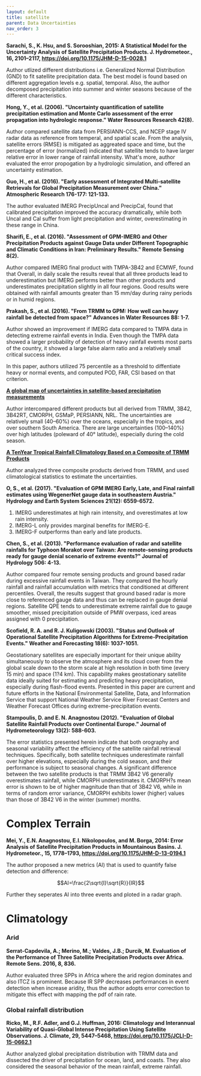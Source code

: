 ```yaml
---
layout: default
title: satellite
parent: Data Uncertainties
nav_order: 3
---
```


__Sarachi, S., K. Hsu, and S. Sorooshian, 2015: A Statistical Model for the Uncertainty Analysis of Satellite Precipitation Products. J. Hydrometeor., 16, 2101–2117, https://doi.org/10.1175/JHM-D-15-0028.1__

Author utlized different distributions i.e. Generalized Normal Distribution (GND) to fit satellite precipitation data. The best model is found based on different aggregation levels e.g. spatial, temporal. Also, the author decomposed precipitation into summer and winter seasons because of the different characteristics.


__Hong, Y., et al. (2006). "Uncertainty quantification of satellite precipitation estimation and Monte Carlo assessment of the error propagation into hydrologic response." Water Resources Research 42(8).__
	
Author compared satellite data from PERSIANN-CCS, and NCEP stage IV radar data as reference from temperal, and spatial scale. From the analysis, satellite errors (RMSE) is mitigated as aggreated space and time, but the percentage of error (normalized) indicated that satellite tends to have larger relative error in lower range of rainfall intensity. What's more, author evaluated the error propogation by a hydrologic simulation, and offered an uncertainty estimation.

__Guo, H., et al. (2016). "Early assessment of Integrated Multi-satellite Retrievals for Global Precipitation Measurement over China." Atmospheric Research 176-177: 121-133.__

The author evaluated IMERG PrecipUncal and PrecipCal, found that calibrated precipitation improved the accuracy dramatically, while both Uncal and Cal suffer from light precipitation and winter, overestimating in these range in China.

__Sharifi, E., et al. (2016). "Assessment of GPM-IMERG and Other Precipitation Products against Gauge Data under Different Topographic and Climatic Conditions in Iran: Preliminary Results." Remote Sensing 8(2).__

Author compared IMERG final product with TMPA-3B42 and ECMWF, found that Overall, in daily scale the results reveal that all three products lead to underestimation but IMERG performs better than other products and underestimates precipitation slightly in all four regions. Good results were obtained with rainfall amounts greater than 15 mm/day during rainy periods or in humid regions. 

__Prakash, S., et al. (2016). "From TRMM to GPM: How well can heavy rainfall be detected from space?" Advances in Water Resources 88: 1-7.__

Author showed an improvement if IMERG data compared to TMPA data in detecting extreme rainfall events in India. Even though the TMPA data showed a larger probability of detection of heavy rainfall events most parts of the country, it showed a large false alarm ratio and a relatively small critical success index.

In this paper, authors utilized 75 percentile as a threshold to diffentiate heavy or normal events, and computed POD, FAR, CSI based on that criterion.

[__A global map of uncertainties in satellite‐based precipitation measurements__](https://agupubs.onlinelibrary.wiley.com/doi/epdf/10.1029/2010GL046008)

Author intercompared different products but all derived from TRMM, 3B42, 3B42RT, CMORPH, GSMaP, PERSIANN, NRL. The uncertainties are relatively small (40–60%) over the oceans, especially in the tropics, and over southern South America. There are large uncertainties (100–140%) over high latitudes (poleward of 40° latitude), especially during the cold season.

[__A TenYear Tropical Rainfall Climatology Based on a Composite of TRMM Products__](https://www.jstage.jst.go.jp/article/jmsj/87A/0/87A_0_281/_pdf/-char/en)

Author analyzed three composite products derived from TRMM, and used climatological statistics to estimate the uncertainties.

__O, S., et al. (2017). "Evaluation of GPM IMERG Early, Late, and Final rainfall estimates using WegenerNet gauge data in southeastern Austria." Hydrology and Earth System Sciences 21(12): 6559-6572.__

1. IMERG underestimates at high rain intensity, and overestimates at low rain intensity.  
2. IMERG-L only provides marginal benefits for IMERG-E.  
3. IMERG-F outperforms than early and late products.   

__Chen, S., et al. (2013). "Performance evaluation of radar and satellite rainfalls for Typhoon Morakot over Taiwan: Are remote-sensing products ready for gauge denial scenario of extreme events?" Journal of Hydrology 506: 4-13.__

Author compared four remote sensing products and ground based radar during excessive rainfall events in Taiwan. They compared the hourly rainfall and rainfall accumulation with metrics that conditioned at different percentiles. Overall, the results suggest that ground based radar is more close to referenced gauge data and thus can be replaced in gauge denial regions. Satellite QPE tends to underestimate extreme rainfall due to gauge smoother, missed precipitation outside of PMW overpass, iced areas assigned with 0 precipitation.

__Scofield, R. A. and R. J. Kuligowski (2003). "Status and Outlook of Operational Satellite Precipitation Algorithms for Extreme-Precipitation Events." Weather and Forecasting 18(6): 1037-1051.__

Geostationary satellites are especially important for their unique ability simultaneously to observe the atmosphere and its cloud cover from the global scale down to the storm scale at high resolution in both time (every 15 min) and space (1?4 km). This capability makes geostationary satellite data ideally suited for estimating and predicting heavy precipitation, especially during flash-flood events. Presented in this paper are current and future efforts in the National Environmental Satellite, Data, and Information Service that support National Weather Service River Forecast Centers and Weather Forecast Offices during extreme-precipitation events.


__Stampoulis, D. and E. N. Anagnostou (2012). "Evaluation of Global Satellite Rainfall Products over Continental Europe." Journal of Hydrometeorology 13(2): 588-603.__

The error statistics presented herein indicate that both orography and seasonal variability affect the efficiency of the satellite rainfall retrieval techniques. Specifically, both satellite techniques underestimate rainfall over higher elevations, especially during the cold season, and their performance is subject to seasonal changes. A significant difference between the two satellite products is that TRMM 3B42 V6 generally overestimates rainfall, while CMORPH underestimates it. CMORPH?s mean error is shown to be of higher magnitude than that of 3B42 V6, while in terms of random error variance, CMORPH exhibits lower (higher) values than those of 3B42 V6 in the winter (summer) months.

# Complex Terrain

__Mei, Y., E.N. Anagnostou, E.I. Nikolopoulos, and M. Borga, 2014: Error Analysis of Satellite Precipitation Products in Mountainous Basins. J. Hydrometeor., 15, 1778–1793, https://doi.org/10.1175/JHM-D-13-0194.1__

The author proposed a new metrics (AI) that is used to quantify false detection and difference: 

$$AI=\frac{2\sqrt{I}\sqrt{R}}{IR}$$

Further they seperates AI into three events and ploted in a radar graph.

# Climatology

### Arid

__Serrat-Capdevila, A.; Merino, M.; Valdes, J.B.; Durcik, M. Evaluation of the Performance of Three Satellite Precipitation Products over Africa. Remote Sens. 2016, 8, 836.__

Author evaluated three SPPs in Africa where the arid region dominates and also ITCZ is prominent. Because IR SPP decreases performances in event detection when increase aridity, thus the author adopts error correction to mitigate this effect with mapping the pdf of rain rate.

### Global rainfall distribution

__Ricko, M., R.F. Adler, and G.J. Huffman, 2016: Climatology and Interannual Variability of Quasi-Global Intense Precipitation Using Satellite Observations. J. Climate, 29, 5447–5468, https://doi.org/10.1175/JCLI-D-15-0662.1__

Author analyzed global precipitation distribution with TRMM data and dissected the driver of precipitation for ocean, land, and coasts. They also considered the seasonal behavior of the mean rainfall, extreme rainfall.
